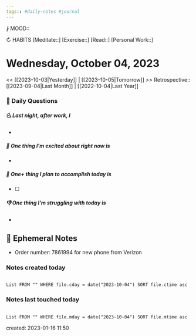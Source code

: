 ```yaml
---
tags:: #daily-notes #journal
---
```


⨑ MOOD::

↻ HABITS
[Meditate::]
[Exercise::]
[Read::]
[Personal Work::]

# Wednesday, October 04, 2023

\<\< [[2023-10-03|Yesterday]] | [[2023-10-05|Tomorrow]] >>
Retrospective:: [[2023-09-04|Last Month]] | [[2022-10-04|Last Year]]

### 📅 Daily Questions

##### 🌜 Last night, after work, I

-

##### 🙌 One thing I'm excited about right now is

-

##### 🚀 One+ thing I plan to accomplish today is

- [ ]

##### 👎 One thing I'm struggling with today is

-

## 📝 Ephemeral Notes

- Order number: 7861994 for new phone from Verizon

### Notes created today

```dataview

List FROM "" WHERE file.cday = date("2023-10-04") SORT file.ctime asc

```

### Notes last touched today

```dataview

List FROM "" WHERE file.mday = date("2023-10-04") SORT file.mtime asc

```

created: 2023-01-16 11:50
